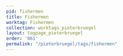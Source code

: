 ```yaml
---
pid: fishermen
title: Fishermen
worktag: Fishermen
collection: worktags_pieterbruegel
layout: tagpage_pieterbruegel
order: '061'
permalink: "/pieterbruegel/tags/fishermen"
---
```

